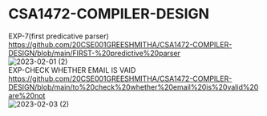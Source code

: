 # CSA1472-COMPILER-DESIGN 
EXP-7(first predicative parser) <br>
https://github.com/20CSE001GREESHMITHA/CSA1472-COMPILER-DESIGN/blob/main/FIRST-%20predictive%20parser <br>
![2023-02-01 (2)](https://user-images.githubusercontent.com/114045813/216750029-4f41a46e-0924-4029-813e-6c4ad8f48d5e.png) <br>
EXP-CHECK WHETHER EMAIL IS VAID <br>
https://github.com/20CSE001GREESHMITHA/CSA1472-COMPILER-DESIGN/blob/main/to%20check%20whether%20email%20is%20valid%20are%20not <br>
![2023-02-03 (2)](https://user-images.githubusercontent.com/114045813/216750125-2bb2d523-6a90-49c7-8085-575f832fb0bf.png) <br>
